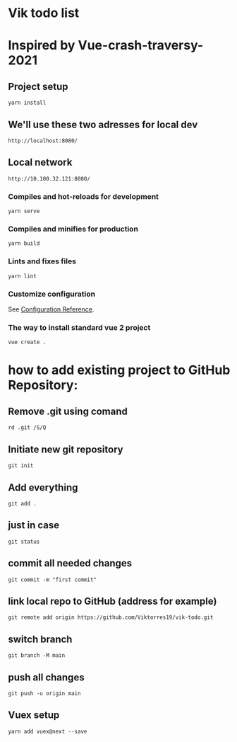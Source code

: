 # Vik todo list
# Inspired by Vue-crash-traversy-2021

## Project setup
```
yarn install
```
## We'll use these two adresses for local dev
```
http://localhost:8080/
```
## Local network
```
http://10.100.32.121:8080/
```

### Compiles and hot-reloads for development
```
yarn serve
```

### Compiles and minifies for production
```
yarn build
```

### Lints and fixes files
```
yarn lint
```

### Customize configuration
See [Configuration Reference](https://cli.vuejs.org/config/).
### The way to install standard vue 2 project
```
vue create .
```

# how to add existing project to GitHub Repository:
## Remove .git using comand
```
rd .git /S/Q
```
## Initiate new git repository
```
git init
```
## Add everything
```
git add .
```
## just in case
```
git status
```
## commit all needed changes
```
git commit -m "first commit"
```
## link local repo to GitHub (address for example)
```
git remote add origin https://github.com/Viktorres19/vik-todo.git
```
## switch branch
```
git branch -M main
```
## push all changes
```
git push -u origin main
```
## Vuex setup
```
yarn add vuex@next --save
```